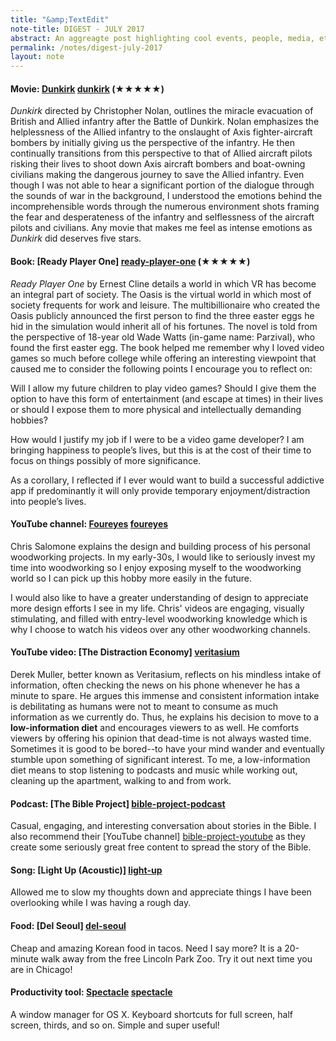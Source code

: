 ```yaml
---
title: "&amp;TextEdit"
note-title: DIGEST - JULY 2017
abstract: An aggreagte post highlighting cool events, people, media, etc. that happened or I encountered recently and don't need their own note. 
permalink: /notes/digest-july-2017
layout: note
---
```


#### **Movie:** [Dunkirk] [dunkirk] (★★★★★)

*Dunkirk* directed by Christopher Nolan, outlines the miracle evacuation of British and Allied infantry after the Battle of Dunkirk. Nolan emphasizes the helplessness of the Allied infantry to the onslaught of Axis fighter-aircraft bombers by initially giving us the perspective of the infantry. He then continually transitions from this perspective to that of Allied aircraft pilots risking their lives to shoot down Axis aircraft bombers and boat-owning civilians making the dangerous journey to save the Allied infantry. Even though I was not able to hear a significant portion of the dialogue through the sounds of war in the background, I understood the emotions behind the incomprehensible words through the numerous environment shots framing the fear and desperateness of the infantry and selflessness of the aircraft pilots and civilians. Any movie that makes me feel as intense emotions as *Dunkirk* did deserves five stars.

#### **Book:** [Ready Player One] [ready-player-one] (★★★★★)

*Ready Player One* by Ernest Cline details a world in which VR has become an integral part of society. The Oasis is the virtual world in which most of society frequents for work and leisure. The multibillionaire who created the Oasis publicly announced the first person to find the three easter eggs he hid in the simulation would inherit all of his fortunes. The novel is told from the perspective of 18-year old Wade Watts (in-game name: Parzival), who found the first easter egg. The book helped me remember why I loved video games so much before college while offering an interesting viewpoint that caused me to consider the following points I encourage you to reflect on:

Will I allow my future children to play video games? Should I give them the option to have this form of entertainment (and escape at times) in their lives or should I expose them to more physical and intellectually demanding hobbies?

How would I justify my job if I were to be a video game developer? I am bringing happiness to people’s lives, but this is at the cost of their time to focus on things possibly of more significance.

As a corollary, I reflected if I ever would want to build a successful addictive app if predominantly it will only provide temporary enjoyment/distraction into people’s lives.

#### **YouTube channel:** [Foureyes] [foureyes]

Chris Salomone explains the design and building process of his personal woodworking projects. In my early-30s, I would like to seriously invest my time into woodworking so I enjoy exposing myself to the woodworking world so I can pick up this hobby more easily in the future.

I would also like to have a greater understanding of design to appreciate more design efforts I see in my life. Chris' videos are engaging, visually stimulating, and filled with entry-level woodworking knowledge which is why I choose to watch his videos over any other woodworking channels.

#### **YouTube video:** [The Distraction Economy] [veritasium]

Derek Muller, better known as Veritasium, reflects on his mindless intake of information, often checking the news on his phone whenever he has a minute to spare. He argues this immense and consistent information intake is debilitating as humans were not to meant to consume as much information as we currently do. Thus, he explains his decision to move to a **low-information diet** and encourages viewers to as well. He comforts viewers by offering his opinion that dead-time is not always wasted time. Sometimes it is good to be bored--to have your mind wander and eventually stumble upon something of significant interest. To me, a low-information diet means to stop listening to podcasts and music while working out, cleaning up the apartment, walking to and from work.

#### **Podcast:** [The Bible Project] [bible-project-podcast]

Casual, engaging, and interesting conversation about stories in the Bible. I also recommend their [YouTube channel] [bible-project-youtube] as they create some seriously great free content to spread the story of the Bible.

#### **Song:** [Light Up (Acoustic)] [light-up]

Allowed me to slow my thoughts down and appreciate things I have been overlooking while I was having a rough day.

#### **Food:** [Del Seoul] [del-seoul]

Cheap and amazing Korean food in tacos. Need I say more? It is a 20-minute walk away from the free Lincoln Park Zoo. Try it out next time you are in Chicago!

#### **Productivity tool:** [Spectacle] [spectacle]

A window manager for OS X. Keyboard shortcuts for full screen, half screen, thirds, and so on. Simple and super useful!

[dunkirk]: https://www.rottentomatoes.com/m/dunkirk_2017/
[ready-player-one]: http://www.goodreads.com/book/show/9969571-ready-player-one
[foureyes]: https://www.youtube.com/channel/UC1V-DYqsaj764uBis9-UDug
[veritasium]: https://www.youtube.com/watch?v=iYYuiWP0IpA&t=303s
[light-up]: https://www.youtube.com/watch?v=vtNHOWmO1K0
[bible-project-podcast]: https://thebibleproject.com/podcast/
[bible-project-youtube]: https://www.youtube.com/user/jointhebibleproject
[del-seoul]: http://www.delseoul.com/
[spectacle]: https://www.spectacleapp.com/